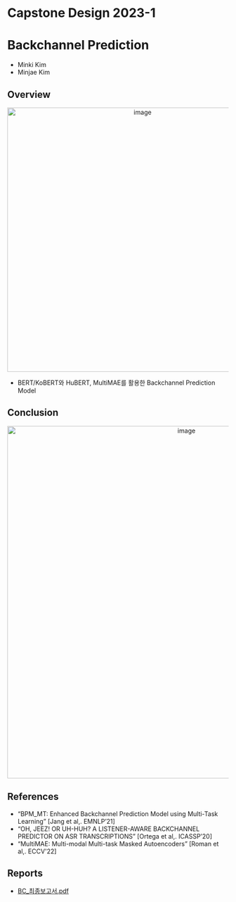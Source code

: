# Capstone Design 2023-1

# Backchannel Prediction
* Minki Kim
* Minjae Kim

## Overview
<p align="center">
<img width="600" alt="image" src="https://github.com/kiiae99/Capstone-Design/assets/86785673/e26f7e5f-a84a-4d2d-9992-98e9222775ee">
</p>

* BERT/KoBERT와 HuBERT, MultiMAE를 활용한 Backchannel Prediction Model

## Conclusion
<p align="center">
<img width="800" alt="image" src="https://github.com/kiiae99/Capstone-Design/assets/86785673/7399f3c6-8b74-450b-9c44-77226faee2f1">
</p>



## References
* “BPM_MT: Enhanced Backchannel Prediction Model using Multi-Task Learning” [Jang et al,. EMNLP’21]
* “OH, JEEZ! OR UH-HUH? A LISTENER-AWARE BACKCHANNEL PREDICTOR ON ASR TRANSCRIPTIONS” [Ortega et al,. ICASSP’20]
* “MultiMAE: Multi-modal Multi-task Masked Autoencoders” [Roman et al,. ECCV'22]

## Reports
* [BC_최종보고서.pdf](https://github.com/kiiae99/Capstone-Design/files/11781781/BC_.pdf)
